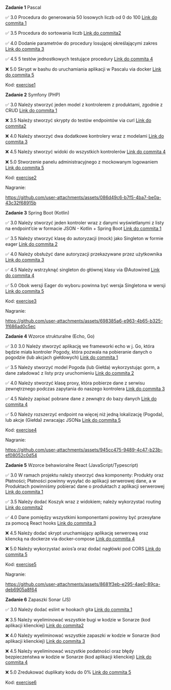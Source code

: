 **Zadanie 1** Pascal

:white_check_mark: 3.0 Procedura do generowania 50 losowych liczb od 0 do 100 [Link do commita 1](https://github.com/mawojcik/projektowanie-obiektowe/commit/482b1af091a992d3e1d72746bae7f245c187aa9d)

:white_check_mark: 3.5 Procedura do sortowania liczb [Link do commita2 ](https://github.com/mawojcik/projektowanie-obiektowe/commit/3a93bf299a882f34d9ac9722f6c522975b38376d)

:white_check_mark: 4.0 Dodanie parametrów do procedury losującej określającymi zakres [Link do commita 3](https://github.com/mawojcik/projektowanie-obiektowe/commit/3a93bf299a882f34d9ac9722f6c522975b38376d)

:white_check_mark: 4.5 5 testów jednostkowych testujące procedury [Link do commita 4](https://github.com/mawojcik)

:x: 5.0 Skrypt w bashu do uruchamiania aplikacji w Pascalu via docker [Link do commita 5](https://github.com/mawojcik)


Kod: [exercise1](https://github.com/mawojcik/projektowanie-obiektowe/tree/main/exercise1)

**Zadanie 2** Symfony (PHP)

:white_check_mark: 3.0 Należy stworzyć jeden model z kontrolerem z produktami, zgodnie z CRUD [Link do commita 1](https://github.com/mawojcik/projektowanie-obiektowe/commit/e699f22198e1adbcedf4305a0c0a046fa329ffa7)

:x: 3.5 Należy stworzyć skrypty do testów endpointów via curl [Link do commita2 ](https://github.com/mawojcik)

:x: 4.0 Należy stworzyć dwa dodatkowe kontrolery wraz z modelami [Link do commita 3](https://github.com/mawojcik)

:x: 4.5 Należy stworzyć widoki do wszystkich kontrolerów [Link do commita 4](https://github.com/mawojcik)

:x: 5.0 Stworzenie panelu administracyjnego z mockowanym logowaniem [Link do commita 5](https://github.com/mawojcik)


Kod: [exercise2](https://github.com/mawojcik/projektowanie-obiektowe/tree/main/exercise2)


Nagranie:

https://github.com/user-attachments/assets/086d49c6-b7f5-4ba7-be0a-43c32f68915b


**Zadanie 3** Spring Boot (Kotlin)

:white_check_mark: 3.0 Należy stworzyć jeden kontroler wraz z danymi wyświetlanymi z listy na endpoint’cie w formacie JSON - Kotlin + Spring Boot [Link do commita 1](https://github.com/mawojcik/projektowanie-obiektowe/commit/69dc0bb2db9a3446ff68e735281af568abc0ec7f)

:white_check_mark: 3.5 Należy stworzyć klasę do autoryzacji (mock) jako Singleton w
formie eager [Link do commita 2](https://github.com/mawojcik/projektowanie-obiektowe/commit/69dc0bb2db9a3446ff68e735281af568abc0ec7f)

:white_check_mark: 4.0 Należy obsłużyć dane autoryzacji przekazywane przez użytkownika [Link do commita 3](https://github.com/mawojcik/projektowanie-obiektowe/commit/69dc0bb2db9a3446ff68e735281af568abc0ec7f)

:white_check_mark: 4.5 Należy wstrzyknąć singleton do głównej klasy via @Autowired [Link do commita 4](https://github.com/mawojcik/projektowanie-obiektowe/commit/69dc0bb2db9a3446ff68e735281af568abc0ec7f)

:white_check_mark: 5.0 Obok wersji Eager do wyboru powinna być wersja Singletona w wersji [Link do commita 5](https://github.com/mawojcik/projektowanie-obiektowe/commit/69dc0bb2db9a3446ff68e735281af568abc0ec7f)

Kod: [exercise3](https://github.com/mawojcik/projektowanie-obiektowe/tree/main/exercise3)

Nagranie:

https://github.com/user-attachments/assets/698385a6-e963-4b65-b325-1f686ad0c5ec


**Zadanie 4** Wzorce strukturalne (Echo, Go)

:white_check_mark: 3.0 3.0 Należy stworzyć aplikację we frameworki echo w j. Go, która będzie miała kontroler Pogody, która pozwala na pobieranie danych o pogodzie (lub akcjach giełdowych) [Link do commita 1](https://github.com/mawojcik/projektowanie-obiektowe/commit/3aba22260816a71c3de3d2a5b72020d35bffa608)

:white_check_mark: 3.5 Należy stworzyć model Pogoda (lub Giełda) wykorzystując gorm, a dane załadować z listy przy uruchomieniu [Link do commita 2](https://github.com/mawojcik/projektowanie-obiektowe/commit/3aba22260816a71c3de3d2a5b72020d35bffa608)

:white_check_mark: 4.0 Należy stworzyć klasę proxy, która pobierze dane z serwisu zewnętrznego podczas zapytania do naszego kontrolera [Link do commita 3](https://github.com/mawojcik/projektowanie-obiektowe/commit/3aba22260816a71c3de3d2a5b72020d35bffa608)

:white_check_mark: 4.5 Należy zapisać pobrane dane z zewnątrz do bazy danych
 [Link do commita 4](https://github.com/mawojcik/projektowanie-obiektowe/commit/3aba22260816a71c3de3d2a5b72020d35bffa608)

:white_check_mark: 5.0 Należy rozszerzyć endpoint na więcej niż jedną lokalizację (Pogoda), lub akcje (Giełda) zwracając JSONa [Link do commita 5](https://github.com/mawojcik/projektowanie-obiektowe/commit/3aba22260816a71c3de3d2a5b72020d35bffa608)

Kod: [exercise4](https://github.com/mawojcik/projektowanie-obiektowe/tree/main/exercise4)

Nagranie:

https://github.com/user-attachments/assets/945cc475-9489-4c47-b23b-ef08052c0d54



**Zadanie 5** Wzorce behawioralne React (JavaScript/Typescript)

:white_check_mark: 3.0 W ramach projektu należy stworzyć dwa komponenty: Produkty oraz Płatności; Płatności powinny wysyłać do aplikacji serwerowej dane, a w Produktach powinniśmy pobierać dane o produktach z aplikacji serwerowej [Link do commita 1](https://github.com/mawojcik/projektowanie-obiektowe/commit/57aa20560966dc1c83546e0e0d90dcfba46e1978)

:white_check_mark: 3.5 Należy dodać Koszyk wraz z widokiem; należy wykorzystać routing [Link do commita2](https://github.com/mawojcik/projektowanie-obiektowe/commit/57aa20560966dc1c83546e0e0d90dcfba46e1978)

:white_check_mark: 4.0 Dane pomiędzy wszystkimi komponentami powinny być przesyłane za pomocą React hooks [Link do commita 3](https://github.com/mawojcik/projektowanie-obiektowe/commit/57aa20560966dc1c83546e0e0d90dcfba46e1978)

:x: 4.5 Należy dodać skrypt uruchamiający aplikację serwerową oraz kliencką na dockerze via docker-compose [Link do commita 4](https://github.com/mawojcik/projektowanie-obiektowe)

:x: 5.0 Należy wykorzystać axios’a oraz dodać nagłówki pod CORS [Link do commita 5](https://github.com/mawojcik/projektowanie-obiektowe)


Kod: [exercise5](https://github.com/mawojcik/projektowanie-obiektowe/tree/main/exercise5/shopapp)

Nagranie:

https://github.com/user-attachments/assets/8681f3eb-e295-4ae0-89ca-deb6905a8f64

**Zadanie 6** Zapaszki Sonar (JS)

:white_check_mark: 3.0 Należy dodać eslint w hookach gita [Link do commita 1](https://github.com/mawojcik/projektowanie-obiektowe/commit/45994d7adf71cf91e27f7d8c4c131930a1f2c609)

:x: 3.5 Należy wyeliminować wszystkie bugi w kodzie w Sonarze (kod aplikacji klienckiej) [Link do commita2](https://github.com/mawojcik/projektowanie-obiektowe)

:x: 4.0 Należy wyeliminować wszystkie zapaszki w kodzie w Sonarze (kod aplikacji klienckiej) [Link do commita 3](https://github.com/mawojcik/projektowanie-obiektowe)

:x: 4.5  Należy wyeliminować wszystkie podatności oraz błędy bezpieczeństwa w kodzie w Sonarze (kod aplikacji klienckiej) [Link do commita 4](https://github.com/mawojcik/projektowanie-obiektowe)

:x: 5.0 Zredukować duplikaty kodu do 0% [Link do commita 5](https://github.com/mawojcik/projektowanie-obiektowe)


Kod: [exercise6](https://github.com/mawojcik/projektowanie-obiektowe/tree/main/exercise6)
